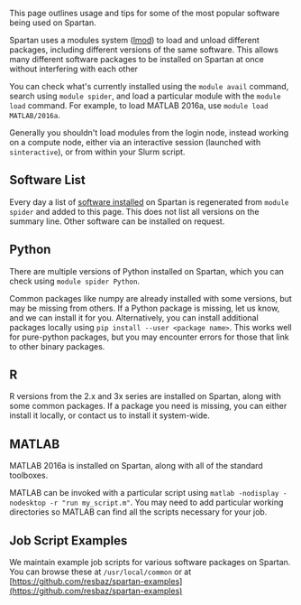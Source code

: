 
This page outlines usage and tips for some of the most popular software being used on Spartan. 

Spartan uses a modules system ([lmod](http://lmod.readthedocs.io/en/latest/)) to load and unload different packages, including different versions of the same software. This allows many different software packages to be installed on Spartan at once without interfering with each other

You can check what's currently installed using the `module avail` command, search using `module spider`, and load a particular module with the `module load` command. For example, to load MATLAB 2016a, use `module load MATLAB/2016a`.

Generally you shouldn't load modules from the login node, instead working on a compute node, either via an interactive session (launched with `sinteractive`), or from within your Slurm script.

## Software List

Every day a list of [software installed](/softwarelist.txt) on Spartan is regenerated from `module spider` and added to this page. This does not list all versions on the summary line. Other software can be installed on request.

## Python

There are multiple versions of Python installed on Spartan, which you can check using `module spider Python`. 

Common packages like numpy are already installed with some versions, but may be missing from others. If a Python package is missing, let us know, and we can install it for you. Alternatively, you can install additional packages locally using `pip install --user <package name>`. This works well for pure-python packages, but you may encounter errors for those that link to other binary packages.


## R

R versions from the 2.x and 3x series are installed on Spartan, along with some common packages. If a package you need is missing, you can either install it locally, or contact us to install it system-wide.


## MATLAB

MATLAB 2016a is installed on Spartan, along with all of the standard toolboxes. 

MATLAB can be invoked with a particular script using `matlab -nodisplay -nodesktop -r "run my_script.m"`. You may need to add particular working directories so MATLAB can find all the scripts necessary for your job.


## Job Script Examples

We maintain example job scripts for various software packages on Spartan. You can browse these at `/usr/local/common` or at [https://github.com/resbaz/spartan-examples](https://github.com/resbaz/spartan-examples)

